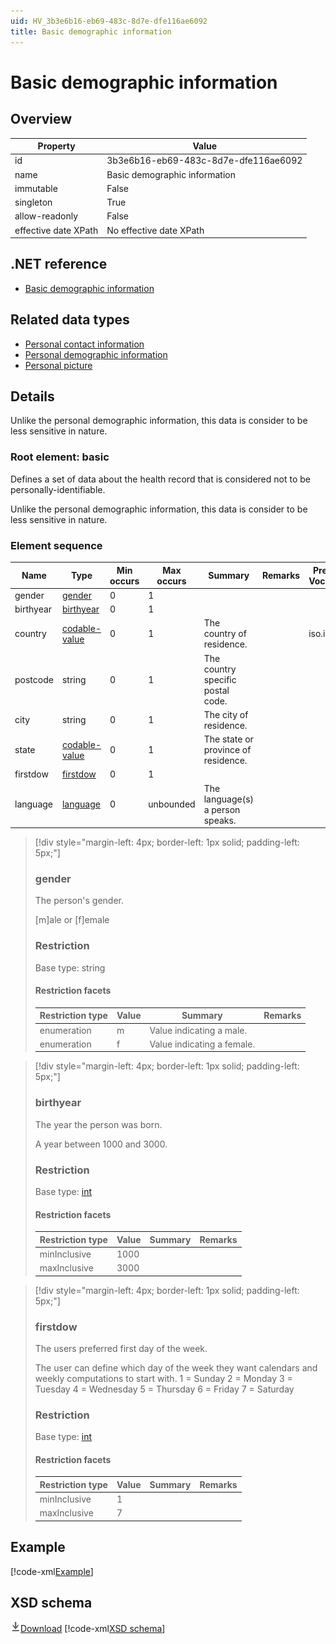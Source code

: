 ```yaml
---
uid: HV_3b3e6b16-eb69-483c-8d7e-dfe116ae6092
title: Basic demographic information
---
```


# Basic demographic information

## Overview

Property|Value
---|---
id|3b3e6b16-eb69-483c-8d7e-dfe116ae6092
name|Basic demographic information
immutable|False
singleton|True
allow-readonly|False
effective date XPath|No effective date XPath

## .NET reference
- [Basic demographic information](https://go.microsoft.com/fwlink/?LinkID=136050)

## Related data types

- [Personal contact information](xref:HV_162dd12d-9859-4a66-b75f-96760d67072b)
- [Personal demographic information](xref:HV_92ba621e-66b3-4a01-bd73-74844aed4f5b)
- [Personal picture](xref:HV_a5294488-f865-4ce3-92fa-187cd3b58930)

## Details
Unlike the personal demographic information, this data is consider to be less sensitive in nature.

<a name='basic'></a>

### Root element: basic

Defines a set of data about the health record that is considered not to be personally-identifiable.

Unlike the personal demographic information, this data is consider to be less sensitive in nature.

### Element sequence

Name|Type|Min occurs|Max occurs|Summary|Remarks|Preferred Vocabulary
---|---|---|---|---|---|---
gender|[gender](#gender)|0|1|||
birthyear|[birthyear](#birthyear)|0|1|||
country|[codable-value](xref:HV_3e730686-781f-4616-aa0d-817bba8eb141#codable-value)|0|1|The country of residence.||iso.iso3166
postcode|string|0|1|The country specific postal code.||
city|string|0|1|The city of residence.||
state|[codable-value](xref:HV_3e730686-781f-4616-aa0d-817bba8eb141#codable-value)|0|1|The state or province of residence.||
firstdow|[firstdow](#firstdow)|0|1|||
language|[language](xref:HV_3e730686-781f-4616-aa0d-817bba8eb141#language)|0|unbounded|The language(s) a person speaks.||

>[!div style="margin-left: 4px; border-left: 1px solid; padding-left: 5px;"]
>
> <a name='gender'></a>
>
> ### gender
>
> The person's gender.
>
> [m]ale or [f]emale
>
> ### Restriction
>
> Base type: string
>
> #### Restriction facets
>
> Restriction type|Value|Summary|Remarks
> ---|---|---|---
> enumeration|m|Value indicating a male.|
> enumeration|f|Value indicating a female.|
>
>

>[!div style="margin-left: 4px; border-left: 1px solid; padding-left: 5px;"]
>
> <a name='birthyear'></a>
>
> ### birthyear
>
> The year the person was born.
>
> A year between 1000 and 3000.
>
> ### Restriction
>
> Base type: [int](xref:HV_1ed1cba6-9530-44a3-b7b5-e8219690ebcf#int)
>
> #### Restriction facets
>
> Restriction type|Value|Summary|Remarks
> ---|---|---|---
> minInclusive|1000||
> maxInclusive|3000||
>
>

>[!div style="margin-left: 4px; border-left: 1px solid; padding-left: 5px;"]
>
> <a name='firstdow'></a>
>
> ### firstdow
>
> The users preferred first day of the week.
>
> The user can define which day of the week they want calendars and weekly computations to start with. 1 = Sunday 2 = Monday 3 = Tuesday 4 = Wednesday 5 = Thursday 6 = Friday 7 = Saturday
>
> ### Restriction
>
> Base type: [int](xref:HV_1ed1cba6-9530-44a3-b7b5-e8219690ebcf#int)
>
> #### Restriction facets
>
> Restriction type|Value|Summary|Remarks
> ---|---|---|---
> minInclusive|1||
> maxInclusive|7||
>
>

## Example
[!code-xml[Example](sample-xml/3b3e6b16-eb69-483c-8d7e-dfe116ae6092.xml)]

## XSD schema
[![Download](/healthvault/images/download.png)Download](xsd/basicV2.xsd)
[!code-xml[XSD schema](xsd/basicV2.xsd)]
